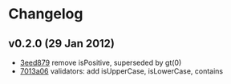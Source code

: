 
# Changelog

## v0.2.0 (29 Jan 2012)

* [3eed879][] remove isPositive, superseded by gt(0)
* [7013a06][] validators: add isUpperCase, isLowerCase, contains

[3eed879]: [https://github.com/danmilon/assurance/commit/3eed879]
[7013a06]: [https://github.com/danmilon/assurance/commit/7013a06]
